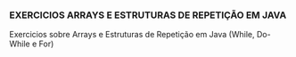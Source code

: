 ### EXERCICIOS ARRAYS E ESTRUTURAS DE REPETIÇÃO EM JAVA
Exercicios sobre Arrays e Estruturas de Repetição em Java (While, Do-While e For)
